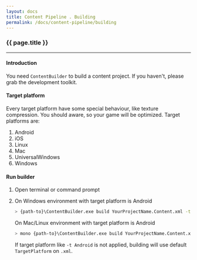 ```yaml
---
layout: docs
title: Content Pipeline . Building
permalink: /docs/content-pipeline/building
---
```


### {{ page.title }}

***

#### Introduction
You need <code>ContentBuilder</code> to build a content project. If you haven't, please grab the development toolkit.

#### Target platform
Every target platform have some special behaviour, like texture compression. You should aware, so your game will be optimized. Target platforms are:
1. Android
2. iOS
3. Linux
4. Mac
5. UniversalWindows
6. Windows

#### Run builder
1.  Open terminal or command prompt
2.  On Windows environment with target platform is Android

    ```bash
    > {path-to}\ContentBuilder.exe build YourProjectName.Content.xml -t Android
    ```

    On Mac/Linux environment with target platform is Android

    ```bash
    > mono {path-to}\ContentBuilder.exe build YourProjectName.Content.xml -t Android
    ```

    If target platform like <code>-t Android</code>  is not applied, building will use default <code>TargetPlatform</code> on <code>.xml</code>.